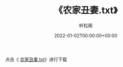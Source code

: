 ﻿---
title:  《农家丑妻.txt》
date:   2022-01-02T00:00:00+00:00
author: 听松阁
layout: post
permalink: /农家丑妻/
categories: 小说
tags: [小说]
---

点击《 [农家丑妻.txt](http://img.660000.xyz/bookstukust/book/bntxt/10/农家丑妻.txt)》进行下载